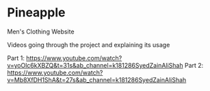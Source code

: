 # Pineapple
 Men's Clothing Website



Videos going through the project and explaining its usage

Part 1: https://www.youtube.com/watch?v=yoOlc6kXBZQ&t=31s&ab_channel=k181286SyedZainAliShah
Part 2: https://www.youtube.com/watch?v=Mb8XfDH1ShA&t=27s&ab_channel=k181286SyedZainAliShah
